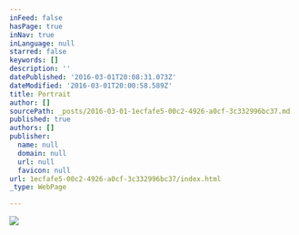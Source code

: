 ```yaml
---
inFeed: false
hasPage: true
inNav: true
inLanguage: null
starred: false
keywords: []
description: ''
datePublished: '2016-03-01T20:08:31.073Z'
dateModified: '2016-03-01T20:00:58.589Z'
title: Portrait
author: []
sourcePath: _posts/2016-03-01-1ecfafe5-00c2-4926-a0cf-3c332996bc37.md
published: true
authors: []
publisher:
  name: null
  domain: null
  url: null
  favicon: null
url: 1ecfafe5-00c2-4926-a0cf-3c332996bc37/index.html
_type: WebPage

---
```

![](https://the-grid-user-content.s3-us-west-2.amazonaws.com/52130bf8-b958-40de-9638-cfe89763447f.jpg)